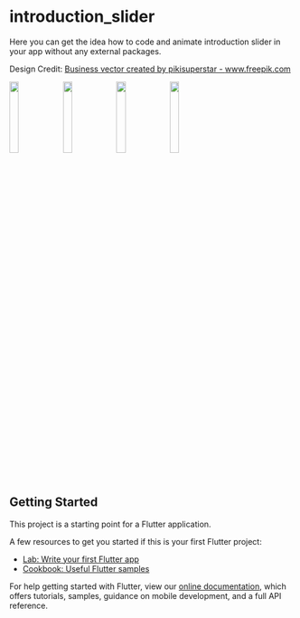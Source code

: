 # introduction_slider

Here you can get the idea how to code and animate introduction slider in your app without any external packages.

Design Credit: <a href='https://www.freepik.com/vectors/business'>Business vector created by pikisuperstar - www.freepik.com</a>


<img src="https://user-images.githubusercontent.com/57573642/117106189-4130f700-ada1-11eb-9286-095662bbac2d.gif" width="18%"></img> <img src="https://user-images.githubusercontent.com/57573642/117106207-48f09b80-ada1-11eb-89ed-c84da04cedb6.jpg" width="18%"></img> <img src="https://user-images.githubusercontent.com/57573642/117106209-49893200-ada1-11eb-88d8-fa460029bde1.jpg" width="18%"></img> <img src="https://user-images.githubusercontent.com/57573642/117106211-4a21c880-ada1-11eb-9a32-08c0849ae754.jpg" width="18%"></img> 



## Getting Started

This project is a starting point for a Flutter application.

A few resources to get you started if this is your first Flutter project:

- [Lab: Write your first Flutter app](https://flutter.dev/docs/get-started/codelab)
- [Cookbook: Useful Flutter samples](https://flutter.dev/docs/cookbook)

For help getting started with Flutter, view our
[online documentation](https://flutter.dev/docs), which offers tutorials,
samples, guidance on mobile development, and a full API reference.
